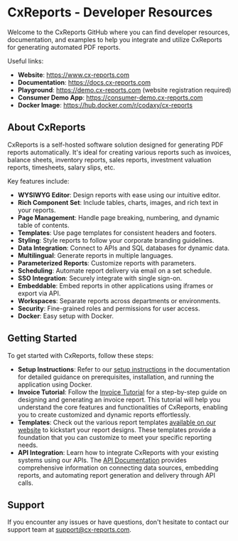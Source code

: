 # CxReports - Developer Resources

Welcome to the CxReports GitHub where you can find developer resources, documentation, and examples to help you integrate and utilize CxReports for generating automated PDF reports.

Useful links:

- **Website**: https://www.cx-reports.com
- **Documentation**: https://docs.cx-reports.com
- **Playground**: https://demo.cx-reports.com (website registration required)
- **Consumer Demo App**: https://consumer-demo.cx-reports.com
- **Docker Image**: https://hub.docker.com/r/codaxy/cx-reports

## About CxReports

CxReports is a self-hosted software solution designed for generating PDF reports automatically. It's ideal for creating various reports such as invoices, balance sheets, inventory reports, sales reports, investment valuation reports, timesheets, salary slips, etc.

Key features include:

- **WYSIWYG Editor**: Design reports with ease using our intuitive editor.
- **Rich Component Set**: Include tables, charts, images, and rich text in your reports.
- **Page Management**: Handle page breaking, numbering, and dynamic table of contents.
- **Templates**: Use page templates for consistent headers and footers.
- **Styling**: Style reports to follow your corporate branding guidelines.
- **Data Integration**: Connect to APIs and SQL databases for dynamic data.
- **Multilingual**: Generate reports in multiple languages.
- **Parameterized Reports**: Customize reports with parameters.
- **Scheduling**: Automate report delivery via email on a set schedule.
- **SSO Integration**: Securely integrate with single sign-on.
- **Embeddable**: Embed reports in other applications using iframes or export via API.
- **Workspaces**: Separate reports across departments or environments.
- **Security**: Fine-grained roles and permissions for user access.
- **Docker**: Easy setup with Docker.

## Getting Started

To get started with CxReports, follow these steps:

- **Setup Instructions**: Refer to our [setup instructions](https://docs.cx-reports.com/getting-started/docker/) in the documentation for detailed guidance on prerequisites, installation, and running the application using Docker.
- **Invoice Tutorial**: Follow the [Invoice Tutorial](https://docs.cx-reports.com/getting-started/invoice/) for a step-by-step guide on designing and generating an invoice report. This tutorial will help you understand the core features and functionalities of CxReports, enabling you to create customized and dynamic reports effortlessly.
- **Templates**: Check out the various report templates [available on our website](https://www.cx-reports.com) to kickstart your report designs. These templates provide a foundation that you can customize to meet your specific reporting needs.
- **API Integration**: Learn how to integrate CxReports with your existing systems using our APIs. The [API Documentation](https://docs.cx-reports.com/getting-started/api/) provides comprehensive information on connecting data sources, embedding reports, and automating report generation and delivery through API calls.

## Support

If you encounter any issues or have questions, don't hesitate to contact our support team at support@cx-reports.com.
